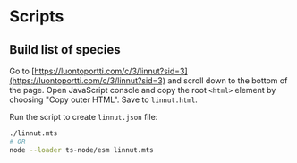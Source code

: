 # Scripts

## Build list of species

Go to [https://luontoportti.com/c/3/linnut?sid=3](https://luontoportti.com/c/3/linnut?sid=3) and scroll down to the bottom of the page. Open JavaScript console and copy the root `<html>` element by choosing "Copy outer HTML". Save to `linnut.html`.

Run the script to create `linnut.json` file:

```sh
./linnut.mts
# OR
node --loader ts-node/esm linnut.mts
```
